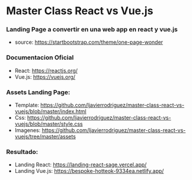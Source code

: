 # Master Class React vs Vue.js

### Landing Page a convertir en una web app en react y vue.js

- source: https://startbootstrap.com/theme/one-page-wonder 

### Documentacion Oficial

- React: https://reactjs.org/
- Vue.js: https://vuejs.org/

### Assets Landing Page:

- Template: https://github.com/ljavierrodriguez/master-class-react-vs-vuejs/blob/master/index.html
- Css: https://github.com/ljavierrodriguez/master-class-react-vs-vuejs/blob/master/style.css
- Imagenes: https://github.com/ljavierrodriguez/master-class-react-vs-vuejs/tree/master/assets

### Resultado:

- Landing React:  https://landing-react-sage.vercel.app/
- Landing Vue.js: https://bespoke-hotteok-9334ea.netlify.app/
